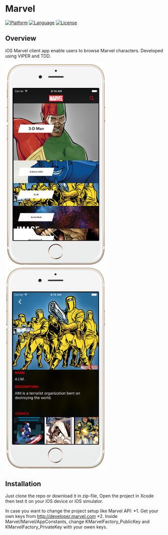 Marvel
========================

[![Platform](http://img.shields.io/badge/platform-ios-blue.svg?style=flat
)](https://developer.apple.com/iphone/index.action)
[![Language](http://img.shields.io/badge/language-swift-brightgreen.svg?style=flat
)](https://developer.apple.com/swift)
[![License](http://img.shields.io/badge/license-MIT-lightgrey.svg?style=flat
)](http://mit-license.org)

## Overview
iOS Marvel client app enable users to browse Marvel characters. Developed using VIPER and TDD.

<img src="screenshot-1.png" alt="Screenshot" width="320px"/>
<img src="screenshot-2.png" alt="Screenshot" width="320px" />

## Installation

Just clone the repo or download it in zip-file, Open the project in Xcode then test it on your iOS device or iOS simulator.

In case you want to change the project setup like Marvel API:
*1. Get your own keys from http://developer.marvel.com
*2. Inside Marvel/Marvel/AppConstants, change KMarvelFactory_PublicKey and KMarvelFactory_PrivateKey with your owen keys.
